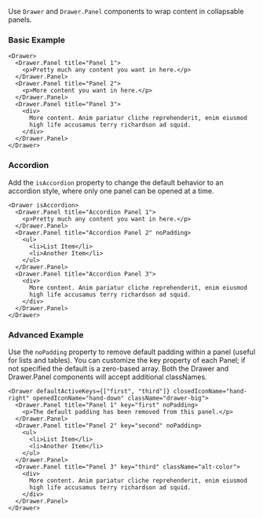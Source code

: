 Use ``Drawer`` and ``Drawer.Panel`` components to wrap content in collapsable panels.

### Basic Example
```
<Drawer>
  <Drawer.Panel title="Panel 1">
    <p>Pretty much any content you want in here.</p>
  </Drawer.Panel>
  <Drawer.Panel title="Panel 2">
    <p>More content you want in here.</p>
  </Drawer.Panel>
  <Drawer.Panel title="Panel 3">
    <div>
      More content. Anim pariatur cliche reprehenderit, enim eiusmod
      high life accusamus terry richardson ad squid.
    </div>
  </Drawer.Panel>
</Drawer>
```


### Accordion
Add the ``isAccordion`` property to change the default behavior to an accordion
style, where only one panel can be opened at a time.
```
<Drawer isAccordion>
  <Drawer.Panel title="Accordion Panel 1">
    <p>Pretty much any content you want in here.</p>
  </Drawer.Panel>
  <Drawer.Panel title="Accordion Panel 2" noPadding>
    <ul>
      <li>List Item</li>
      <li>Another Item</li>
    </ul>
  </Drawer.Panel>
  <Drawer.Panel title="Accordion Panel 3">
    <div>
      More content. Anim pariatur cliche reprehenderit, enim eiusmod
      high life accusamus terry richardson ad squid.
    </div>
  </Drawer.Panel>
</Drawer>
```


### Advanced Example
Use the ``noPadding`` property to remove default padding within a panel (useful for lists and tables).
You can customize the key property of each Panel; if not specified the default is a zero-based array.
Both the Drawer and Drawer.Panel components will accept additional classNames.

```
<Drawer defaultActiveKeys={["first", "third"]} closedIconName="hand-right" openedIconName="hand-down" className="drawer-big">
  <Drawer.Panel title="Panel 1" key="first" noPadding>
    <p>The default padding has been removed from this panel.</p>
  </Drawer.Panel>
  <Drawer.Panel title="Panel 2" key="second" noPadding>
    <ul>
      <li>List Item</li>
      <li>Another Item</li>
    </ul>
  </Drawer.Panel>
  <Drawer.Panel title="Panel 3" key="third" className="alt-color">
    <div>
      More content. Anim pariatur cliche reprehenderit, enim eiusmod
      high life accusamus terry richardson ad squid.
    </div>
  </Drawer.Panel>
</Drawer>
```
